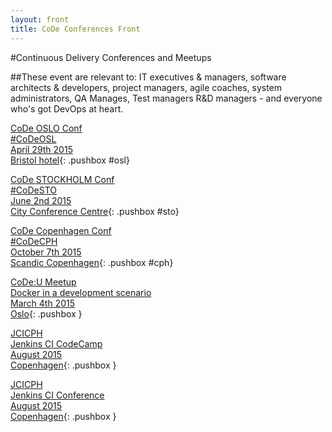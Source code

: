 ```yaml
---
layout: front
title: CoDe Conferences Front
---
```


#Continuous Delivery Conferences and Meetups

##These event are relevant to:
IT executives & managers, software architects & developers, project managers, agile coaches, system administrators, QA Manages, Test managers R&D managers - and everyone who's got DevOps at heart.


[CoDe OSLO Conf<br/>
#CoDeOSL<br/>
April 29th 2015<br/>
Bristol hotel](http://www.code-conf.com/osl15){: .pushbox #osl}

[CoDe STOCKHOLM Conf<br/>
#CoDeSTO<br/>
June 2nd 2015<br/>
City Conference Centre](http://www.code-conf.com/sto15){: .pushbox #sto}

[CoDe Copenhagen Conf<br/>
#CoDeCPH<br/>
October 7th 2015<br/>
Scandic Copenhagen](http://www.code-conf.com/cph15){: .pushbox #cph}

[CoDe:U Meetup<br/>
Docker in a development scenario<br/>
March 4th 2015<br/>
Oslo](http://www.meetup.com/Docker-Copenhagen/events/220457268/){: .pushbox }

[JCICPH<br/>
Jenkins CI CodeCamp<br/>
August 2015<br/>
Copenhagen](){: .pushbox }

[JCICPH<br/>
Jenkins CI Conference<br/>
August 2015<br/>
Copenhagen](){: .pushbox }
